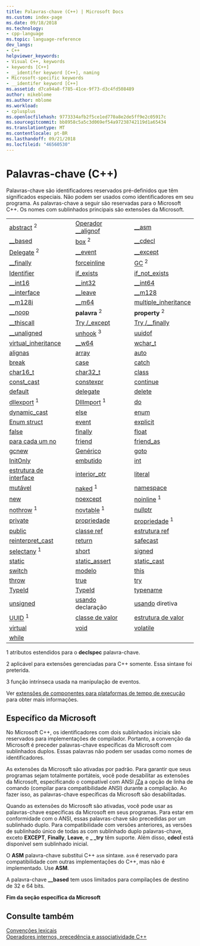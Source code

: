 ```yaml
---
title: Palavras-chave (C++) | Microsoft Docs
ms.custom: index-page
ms.date: 09/18/2018
ms.technology:
- cpp-language
ms.topic: language-reference
dev_langs:
- C++
helpviewer_keywords:
- Visual C++, keywords
- keywords [C++]
- __identifer keyword [C++], naming
- Microsoft-specific keywords
- __identifer keyword [C++]
ms.assetid: d7ca94a8-f785-41ce-9f73-d3c4fd508489
author: mikeblome
ms.author: mblome
ms.workload:
- cplusplus
ms.openlocfilehash: 9773334afb2f5ce1ed770a8e2de5ff9e2c05917c
ms.sourcegitcommit: bb8958c5a5c3d069ef54a97238742119d1a65434
ms.translationtype: MT
ms.contentlocale: pt-BR
ms.lasthandoff: 09/21/2018
ms.locfileid: "46560530"
---
```

# <a name="keywords-c"></a>Palavras-chave (C++)

Palavras-chave são identificadores reservados pré-definidos que têm significados especiais. Não podem ser usados como identificadores em seu programa. As palavras-chave a seguir são reservadas para o Microsoft C++. Os nomes com sublinhados principais são extensões da Microsoft.

||||
|-|-|-|
|[abstract](../dotnet/declaration-of-a-managed-class-type.md) <sup>2</sup>|[Operador __alignof](alignof-operator.md)|[__asm](../assembler/inline/asm.md)|[__assume](../intrinsics/assume.md)|
|[__based](based-pointers-cpp.md)|[box](../dotnet/value-type-semantics.md) <sup>2</sup>|[__cdecl](cdecl.md)|[__declspec](declspec.md)|
|[Delegate](../dotnet/delegates-and-events.md) <sup>2</sup>|[__event](event.md)|[__except](try-except-statement.md)|[__fastcall](fastcall.md)|
|[__finally](try-finally-statement.md)|[forceinline](inline-functions-cpp.md)|[GC](../dotnet/declaration-of-a-clr-reference-class-object.md) <sup>2</sup>|[hook](hook.md) <sup>3</sup>|
|[Identifier](../windows/identifier-cpp-cli.md)|[if_exists](if-exists-statement.md)|[if_not_exists](if-not-exists-statement.md)|[__inline](inline-functions-cpp.md)|
|[__int16](int8-int16-int32-int64.md)|[__int32](int8-int16-int32-int64.md)|[__int64](int8-int16-int32-int64.md)|[__int8](int8-int16-int32-int64.md)|
|[__interface](interface.md)|[__leave](try-finally-statement.md)|[__m128](m128.md)|[__m128d](m128d.md)|
|[__m128i](m128i.md)|[__m64](m64.md)|[multiple_inheritance](inheritance-keywords.md)|[nogc](../dotnet/declaration-of-a-clr-reference-class-object.md) <sup>2</sup>|
|[__noop](../intrinsics/noop.md)|**palavra** <sup>2</sup>|**property** <sup>2</sup>|[__raise](raise.md)|**sealed** <sup>2</sup>|[Single_Inheritance](inheritance-keywords.md)|[__stdcall](stdcall.md)|[__super](super.md)|
|[__thiscall](thiscall.md)|[Try /\_except](try-except-statement.md)| [Try /\__finally](try-finally-statement.md)|[try_cast](../dotnet/cast-notation-and-introduction-of-safe-cast-angles.md) <sup>2</sup>|
|[__unaligned](unaligned.md)|[unhook](unhook.md) <sup>3</sup>|[uuidof](uuidof-operator.md)|[Value](../dotnet/value-type-semantics.md) <sup>2</sup>|
|[virtual_inheritance](inheritance-keywords.md)|[__w64](w64.md)|[wchar_t](fundamental-types-cpp.md)|[abstract](../windows/abstract-cpp-component-extensions.md)|
|[alignas](align-cpp.md)|[array](../windows/arrays-cpp-component-extensions.md)|[auto](auto-keyword.md)|[bool](bool-cpp.md)|
|[break](break-statement-cpp.md)|[case](switch-statement-cpp.md)|[catch](try-throw-and-catch-statements-cpp.md)|[char](fundamental-types-cpp.md)|
|[char16_t](char-wchar-t-char16-t-char32-t.md)|[char32_t](char-wchar-t-char16-t-char32-t.md)|[class](class-cpp.md)|[const](const-cpp.md)|
|[const_cast](const-cast-operator.md)|[constexpr](constexpr-cpp.md)|[continue](continue-statement-cpp.md)|[decltype](decltype-cpp.md)|
|[default](switch-statement-cpp.md)|[delegate](../windows/delegate-cpp-component-extensions.md)|[delete](delete-operator-cpp.md)|[preterido](deprecated-cpp.md) <sup>1</sup>|
|[dllexport](dllexport-dllimport.md) <sup>1</sup>|[DllImport](dllexport-dllimport.md) <sup>1</sup>|[do](do-while-statement-cpp.md)|[double](fundamental-types-cpp.md)|
|[dynamic_cast](dynamic-cast-operator.md)|[else](if-else-statement-cpp.md)|[enum](enumerations-cpp.md)|[classe de enum](../windows/enum-class-cpp-component-extensions.md)|
|[Enum struct](../windows/enum-class-cpp-component-extensions.md)|[event](../windows/event-cpp-component-extensions.md)|[explicit](user-defined-type-conversions-cpp.md)|[extern](using-extern-to-specify-linkage.md)|
|[false](false-cpp.md)|[finally](../dotnet/finally.md)|[float](fundamental-types-cpp.md)|[for](for-statement-cpp.md)|
|[para cada um no](../dotnet/for-each-in.md)|[friend](friend-cpp.md)|[friend_as](../preprocessor/hash-using-directive-cpp.md)|
|[gcnew](../windows/ref-new-gcnew-cpp-component-extensions.md)|[Genérico](../windows/generics-cpp-component-extensions.md)|[goto](goto-statement-cpp.md)|[if](if-else-statement-cpp.md)|
|[InitOnly](../dotnet/initonly-cpp-cli.md)|[embutido](inline-functions-cpp.md)|[int](fundamental-types-cpp.md)|[classe de interface](../windows/interface-class-cpp-component-extensions.md)|
|[estrutura de interface](../windows/interface-class-cpp-component-extensions.md)|[interior_ptr](../windows/interior-ptr-cpp-cli.md)|[literal](../windows/literal-cpp-component-extensions.md)|[long](fundamental-types-cpp.md)|
|[mutável](mutable-data-members-cpp.md)|[naked](naked-cpp.md) <sup>1</sup>|[namespace](namespaces-cpp.md)|[new](../windows/new-new-slot-in-vtable-cpp-component-extensions.md)|
|[new](new-operator-cpp.md)|[noexcept](noexcept-cpp.md)|[noinline](noinline.md) <sup>1</sup>|[noreturn](noreturn.md) <sup>1</sup>|
|[nothrow](nothrow-cpp.md) <sup>1</sup>|[novtable](novtable.md) <sup>1</sup>|[nullptr](nullptr.md)|[operator](operator-overloading.md)|
|[private](private-cpp.md)|[propriedade](../windows/property-cpp-component-extensions.md)|[propriedade](property-cpp.md) <sup>1</sup>|[protected](protected-cpp.md)|
|[public](public-cpp.md)|[classe ref](../windows/classes-and-structs-cpp-component-extensions.md)|[estrutura ref](../windows/classes-and-structs-cpp-component-extensions.md)|[register](storage-classes-cpp.md#register)|
|[reinterpret_cast](reinterpret-cast-operator.md)|[return](return-statement-cpp.md)|[safecast](../windows/safe-cast-cpp-component-extensions.md)|[sealed](../windows/sealed-cpp-component-extensions.md)|
|[selectany](selectany.md) <sup>1</sup>|[short](fundamental-types-cpp.md)|[signed](fundamental-types-cpp.md)|[sizeof](sizeof-operator.md)|
|[static](storage-classes-cpp.md)|[static_assert](static-assert.md)|[static_cast](static-cast-operator.md)|[struct](struct-cpp.md)|
|[switch](switch-statement-cpp.md)|[modelo](templates-cpp.md)|[this](this-pointer.md)|[thread](thread.md) <sup>1</sup>|
|[throw](try-throw-and-catch-statements-cpp.md)|[true](true-cpp.md)|[try](try-throw-and-catch-statements-cpp.md)|[typedef](aliases-and-typedefs-cpp.md)|
|[TypeId](typeid-operator.md)|[TypeId](../windows/typeid-cpp-component-extensions.md)|[typename](typename.md)|[union](unions.md)|
|[unsigned](fundamental-types-cpp.md)|[usando](using-declaration.md) declaração|[usando](namespaces-cpp.md#using_directives) diretiva|
|[UUID](uuid-cpp.md) <sup>1</sup>|[classe de valor](../windows/classes-and-structs-cpp-component-extensions.md)|[estrutura de valor](../windows/classes-and-structs-cpp-component-extensions.md)|
|[virtual](virtual-cpp.md)|[void](void-cpp.md)|[volatile](volatile-cpp.md)|
|[while](while-statement-cpp.md)|

1 atributos estendidos para o **declspec** palavra-chave.

2 aplicável para extensões gerenciadas para C++ somente. Essa sintaxe foi preterida.

3 função intrínseca usada na manipulação de eventos.

Ver [extensões de componentes para plataformas de tempo de execução](../windows/component-extensions-for-runtime-platforms.md) para obter mais informações.

## <a name="microsoft-specific"></a>Específico da Microsoft

No Microsoft C++, os identificadores com dois sublinhados iniciais são reservados para implementações de compilador. Portanto, a convenção da Microsoft é preceder palavras-chave específicas da Microsoft com sublinhados duplos. Essas palavras não podem ser usadas como nomes de identificadores.

As extensões da Microsoft são ativadas por padrão. Para garantir que seus programas sejam totalmente portáteis, você pode desabilitar as extensões da Microsoft, especificando o compatível com ANSI [/Za](../build/reference/za-ze-disable-language-extensions.md) a opção de linha de comando (compilar para compatibilidade ANSI) durante a compilação. Ao fazer isso, as palavras-chave específicas da Microsoft são desabilitadas.

Quando as extensões do Microsoft são ativadas, você pode usar as palavras-chave específicas da Microsoft em seus programas. Para estar em conformidade com o ANSI, essas palavras-chave são precedidas por um sublinhado duplo. Para compatibilidade com versões anteriores, as versões de sublinhado único de todas as com sublinhado duplo palavras-chave, exceto **EXCEPT**, **Finally**, **Leave**, e **_ _try** têm suporte. Além disso, **cdecl** está disponível sem sublinhado inicial.

O **ASM** palavra-chave substitui C++ `asm` sintaxe. `asm` é reservado para compatibilidade com outras implementações do C++, mas não é implementado. Use **ASM**.

A palavra-chave **__based** tem usos limitados para compilações de destino de 32 e 64 bits.

**Fim da seção específica da Microsoft**

## <a name="see-also"></a>Consulte também

[Convenções lexicais](../cpp/lexical-conventions.md)<br/>
[Operadores internos, precedência e associatividade C++](../cpp/cpp-built-in-operators-precedence-and-associativity.md)